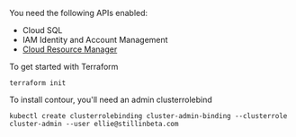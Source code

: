You need the following APIs enabled:

* Cloud SQL
* IAM Identity and Account Management
* [Cloud Resource Manager](https://console.developers.google.com/apis/api/cloudresourcemanager.googleapis.com/overview)

To get started with Terraform

```
terraform init
```

To install contour, you'll need an admin clusterrolebind

```
kubectl create clusterrolebinding cluster-admin-binding --clusterrole cluster-admin --user ellie@stillinbeta.com
```

